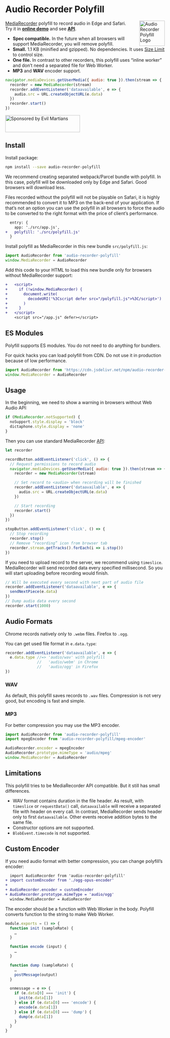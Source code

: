 # Audio Recorder Polyfill

<img align="right" width="80" height="80"
     src="./logo.svg"
     title="Audio Recorder Polyfill Logo">

[MediaRecorder] polyfill to record audio in Edge and Safari.
Try it in **[online demo]** and see **[API]**.

* **Spec compatible.** In the future when all browsers will support
  MediaRecorder, you will remove polyfill.
* **Small.** 1.1 KB (minified and gzipped). No dependencies.
  It uses [Size Limit] to control size.
* **One file.** In contrast to other recorders, this polyfill uses
  “inline worker” and don’t need a separated file for Web Worker.
* **MP3** and **WAV** encoder support.

```js
navigator.mediaDevices.getUserMedia({ audio: true }).then(stream => {
  recorder = new MediaRecorder(stream)
  recorder.addEventListener('dataavailable', e => {
    audio.src = URL.createObjectURL(e.data)
  })
  recorder.start()
})
```

[MediaRecorder]: https://developers.google.com/web/updates/2016/01/mediarecorder
[online demo]:   https://ai.github.io/audio-recorder-polyfill/
[Size Limit]:    https://github.com/ai/size-limit
[API]:           https://ai.github.io/audio-recorder-polyfill/api/

<a href="https://evilmartians.com/?utm_source=audio-recorder-polyfill">
  <img src="https://evilmartians.com/badges/sponsored-by-evil-martians.svg"
       alt="Sponsored by Evil Martians" width="236" height="54">
</a>


## Install

Install package:

```sh
npm install --save audio-recorder-polyfill
```

We recommend creating separated webpack/Parcel bundle with polyfill.
In this case, polyfill will be downloaded only by Edge and Safari.
Good browsers will download less.

Files recorded without the polyfill will not be playable on Safari,
it is highly recommended to convert it to MP3 on the back-end
of your application. If that’s not an option you can use the polyfill
in all browsers to force the audio to be converted to the right format
with the price of client’s performance.

```diff
  entry: {
    app: './src/app.js',
+   polyfill: './src/polyfill.js'
  }
```

Install polyfill as MediaRecorder in this new bundle `src/polyfill.js`:

```js
import AudioRecorder from 'audio-recorder-polyfill'
window.MediaRecorder = AudioRecorder
```

Add this code to your HTML to load this new bundle only for browsers
without MediaRecorder support:

```diff
+   <script>
+     if (!window.MediaRecorder) {
+       document.write(
+         decodeURI('%3Cscript defer src="/polyfill.js">%3C/script>')
+       )
+     }
+   </script>
    <script src="/app.js" defer></script>
```

## ES Modules

Polyfill supports ES modules. You do not need to do anything for bundlers.

For quick hacks you can load polyfill from CDN. Do not use it in production
because of low performance.

```js
import AudioRecorder from 'https://cdn.jsdelivr.net/npm/audio-recorder-polyfill/index.js'
window.MediaRecorder = AudioRecorder
```


## Usage

In the beginning, we need to show a warning in browsers without Web Audio API:

```js
if (MediaRecorder.notSupported) {
  noSupport.style.display = 'block'
  dictaphone.style.display = 'none'
}
```

Then you can use standard MediaRecorder [API]:

```js
let recorder

recordButton.addEventListener('click', () => {
  // Request permissions to record audio
  navigator.mediaDevices.getUserMedia({ audio: true }).then(stream => {
    recorder = new MediaRecorder(stream)

    // Set record to <audio> when recording will be finished
    recorder.addEventListener('dataavailable', e => {
      audio.src = URL.createObjectURL(e.data)
    })

    // Start recording
    recorder.start()
  })
})

stopButton.addEventListener('click', () => {
  // Stop recording
  recorder.stop()
  // Remove “recording” icon from browser tab
  recorder.stream.getTracks().forEach(i => i.stop())
})
```

If you need to upload record to the server, we recommend using `timeslice`.
MediaRecorder will send recorded data every specified millisecond.
So you will start uploading before recording would finish.

```js
// Will be executed every second with next part of audio file
recorder.addEventListener('dataavailable', e => {
  sendNextPiece(e.data)
})
// Dump audio data every second
recorder.start(1000)
```

[API]: https://developer.mozilla.org/en-US/docs/Web/API/MediaStream_Recording_API/Using_the_MediaStream_Recording_API


## Audio Formats

Chrome records natively only to `.webm` files. Firefox to `.ogg`.

You can get used file format in `e.data.type`:

```js
recorder.addEventListener('dataavailable', e => {
  e.data.type //=> 'audio/wav' with polyfill
              //   'audio/webm' in Chrome
              //   'audio/ogg' in Firefox
})
```


### WAV

As default, this polyfill saves records to `.wav` files. Compression
is not very good, but encoding is fast and simple.


### MP3

For better compression you may use the MP3 encoder.

```js
import AudioRecorder from 'audio-recorder-polyfill'
import mpegEncoder from 'audio-recorder-polyfill/mpeg-encoder'

AudioRecorder.encoder = mpegEncoder
AudioRecorder.prototype.mimeType = 'audio/mpeg'
window.MediaRecorder = AudioRecorder
```


## Limitations

This polyfill tries to be MediaRecorder API compatible.
But it still has small differences.

* WAV format contains duration in the file header. As result, with `timeslice`
  or `requestData()` call, `dataavailable` will receive a separated file
  with header on every call. In contrast, MediaRecorder sends header only
  to first `dataavailable`. Other events receive addition bytes
  to the same file.
* Constructor options are not supported.
* `BlobEvent.timecode` is not supported.


## Custom Encoder

If you need audio format with better compression,
you can change polyfill’s encoder:

```diff
  import AudioRecorder from 'audio-recorder-polyfill'
+ import customEncoder from './ogg-opus-encoder'
+
+ AudioRecorder.encoder = customEncoder
+ AudioRecorder.prototype.mimeType = 'audio/ogg'
  window.MediaRecorder = AudioRecorder
```

The encoder should be a function with Web Worker in the body.
Polyfill converts function to the string to make Web Worker.

```js
module.exports = () => {
  function init (sampleRate) {
    …
  }

  function encode (input) {
    …
  }

  function dump (sampleRate) {
    …
    postMessage(output)
  }

  onmessage = e => {
    if (e.data[0] === 'init') {
      init(e.data[1])
    } else if (e.data[0] === 'encode') {
      encode(e.data[1])
    } else if (e.data[0] === 'dump') {
      dump(e.data[1])
    }
  }
}
```
